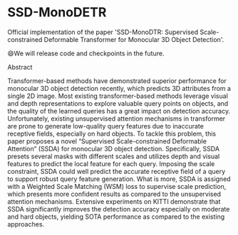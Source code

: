 # SSD-MonoDETR

Official implementation of the paper 'SSD-MonoDTR: Supervised Scale-constrained Deformable Transformer for Monocular 3D Object Detection'.

😄We will release code and checkpoints in the future.

Abstract

Transformer-based methods have demonstrated superior performance for monocular 3D object detection recently, which predicts 3D attributes from a single 2D image. Most existing transformer-based methods leverage visual and depth representations to explore valuable query points on objects, and the quality of the learned queries has a great impact on detection accuracy. Unfortunately, existing unsupervised attention mechanisms in transformer are prone to generate low-quality query features due to inaccurate receptive fields, especially on hard objects. To tackle this problem, this paper proposes a novel “Supervised Scale-constrained Deformable Attention” (SSDA) for monocular 3D object detection. Specifically, SSDA presets several masks with different scales and utilizes depth and visual features to predict the local feature for each query. Imposing the scale constraint, SSDA could well predict the accurate receptive field of a query to support robust query feature generation. What is more, SSDA is assigned with a Weighted Scale Matching (WSM) loss to supervise scale prediction, which presents more confident results as compared to the unsupervised attention mechanisms. Extensive experiments on KITTI demonstrate that SSDA significantly improves the detection accuracy especially on moderate and hard objects, yielding SOTA performance as compared to the existing approaches. 
